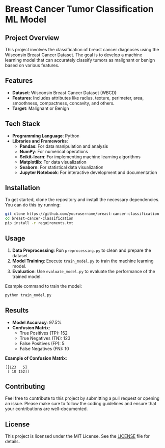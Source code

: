 # Breast Cancer Tumor Classification ML Model

## Project Overview

This project involves the classification of breast cancer diagnoses using the Wisconsin Breast Cancer Dataset. The goal is to develop a machine learning model that can accurately classify tumors as malignant or benign based on various features.

## Features

- **Dataset**: Wisconsin Breast Cancer Dataset (WBCD)
- **Features**: Includes attributes like radius, texture, perimeter, area, smoothness, compactness, concavity, and others.
- **Target**: Malignant or Benign

## Tech Stack

- **Programming Language**: Python
- **Libraries and Frameworks**:
  - **Pandas**: For data manipulation and analysis
  - **NumPy**: For numerical operations
  - **Scikit-learn**: For implementing machine learning algorithms
  - **Matplotlib**: For data visualization
  - **Seaborn**: For statistical data visualization
  - **Jupyter Notebook**: For interactive development and documentation

## Installation

To get started, clone the repository and install the necessary dependencies. You can do this by running:

```bash
git clone https://github.com/yourusername/breast-cancer-classification.git
cd breast-cancer-classification
pip install -r requirements.txt
```

## Usage

1. **Data Preprocessing**: Run `preprocessing.py` to clean and prepare the dataset.
2. **Model Training**: Execute `train_model.py` to train the machine learning model.
3. **Evaluation**: Use `evaluate_model.py` to evaluate the performance of the trained model.

Example command to train the model:

```bash
python train_model.py
```

## Results

- **Model Accuracy**: 97.5%
- **Confusion Matrix**:
  - True Positives (TP): 152
  - True Negatives (TN): 123
  - False Positives (FP): 5
  - False Negatives (FN): 10

**Example of Confusion Matrix**:

```
[[123   5]
 [ 10 152]]
```

## Contributing

Feel free to contribute to this project by submitting a pull request or opening an issue. Please make sure to follow the coding guidelines and ensure that your contributions are well-documented.

## License

This project is licensed under the MIT License. See the [LICENSE](LICENSE) file for details.

